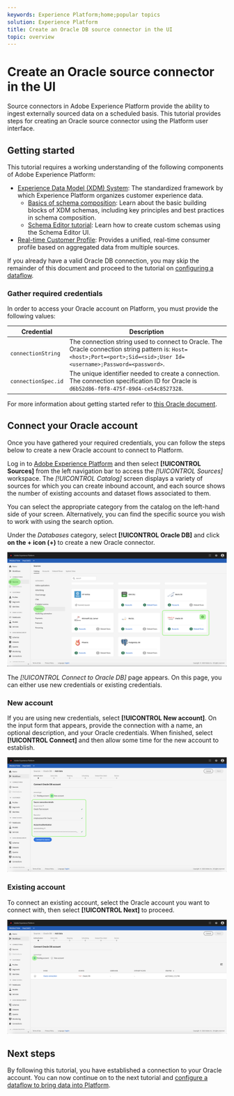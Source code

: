 ```yaml
---
keywords: Experience Platform;home;popular topics
solution: Experience Platform
title: Create an Oracle DB source connector in the UI
topic: overview
---
```


# Create an Oracle source connector in the UI

Source connectors in Adobe Experience Platform provide the ability to ingest externally sourced data on a scheduled basis. This tutorial provides steps for creating an Oracle  source connector using the Platform user interface.

## Getting started

This tutorial requires a working understanding of the following components of Adobe Experience Platform:

*   [Experience Data Model (XDM) System](../../../../../xdm/home.md): The standardized framework by which Experience Platform organizes customer experience data.
    *   [Basics of schema composition](../../../../../xdm/schema/composition.md): Learn about the basic building blocks of XDM schemas, including key principles and best practices in schema composition.
    *   [Schema Editor tutorial](../../../../../xdm/tutorials/create-schema-ui.md): Learn how to create custom schemas using the Schema Editor UI.
*   [Real-time Customer Profile](../../../../../profile/home.md): Provides a unified, real-time consumer profile based on aggregated data from multiple sources.

If you already have a valid Oracle DB connection, you may skip the remainder of this document and proceed to the tutorial on [configuring a dataflow](../../dataflow/databases.md).

### Gather required credentials

In order to access your Oracle account on Platform, you must provide the following values:

| Credential | Description |
| ---------- | ----------- |
| `connectionString` | The connection string used to connect to Oracle. The Oracle connection string pattern is: `Host=<host>;Port=<port>;Sid=<sid>;User Id=<username>;Password=<password>`. |
| `connectionSpec.id` | The unique identifier needed to create a connection. The connection specification ID for Oracle is `d6b52d86-f0f8-475f-89d4-ce54c8527328`. |

For more information about getting started refer to [this Oracle document](https://docs.oracle.com/database/121/ODPNT/featConnecting.htm#ODPNT199).

## Connect your Oracle account

Once you have gathered your required credentials, you can follow the steps below to create a new Oracle account to connect to Platform.

Log in to <a href="https://platform.adobe.com" target="_blank">Adobe Experience Platform</a> and then select **[!UICONTROL Sources]** from the left navigation bar to access the *[!UICONTROL Sources]* workspace. The *[!UICONTROL Catalog]* screen displays a variety of sources for which you can create inbound account, and each source shows the number of existing accounts and dataset flows associated to them.

You can select the appropriate category from the catalog on the left-hand side of your screen. Alternatively, you can find the specific source you wish to work with using the search option.

Under the *Databases* category, select **[!UICONTROL Oracle DB]** and click **on the + icon (+)** to create a new Oracle connector.

![catalog](../../../../images/tutorials/create/oracle/catalog.png)

The *[!UICONTROL Connect to Oracle DB]* page appears. On this page, you can either use new credentials or existing credentials.

### New account

If you are using new credentials, select **[!UICONTROL New account]**. On the input form that appears, provide the connection with a name, an optional description, and your Oracle credentials. When finished, select **[!UICONTROL Connect]** and then allow some time for the new account to establish.

![connect](../../../../images/tutorials/create/oracle/new.png)

### Existing account

To connect an existing account, select the Oracle account you want to connect with, then select **[!UICONTROL Next]** to proceed.

![existing](../../../../images/tutorials/create/oracle/existing.png)

## Next steps

By following this tutorial, you have established a connection to your Oracle account. You can now continue on to the next tutorial and [configure a dataflow to bring data into Platform](../../dataflow/databases.md).